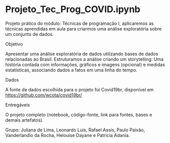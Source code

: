 # Projeto_Tec_Prog_COVID.ipynb
Projeto prático do módulo: Técnicas de programação I, aplicaremos as técnicas aprendidas em aula para criarmos uma análise exploratória sobre um conjunto de dados.

Objetivo

Apresentar uma análise exploratória de dados utilizando bases de dados relacionadas ao Brasil. Estruturamos a análise criando um storytelling: Uma história contada com informações, gráficos e imagens (opcional) e medidas estatísticas, associando dados a fatos em uma linha do tempo.

Dados

A fonte de dados escolhida para o projeto foi Covid19br, disponível em https://github.com/wcota/covid19br/

Entregáveis

O projeto completo (notebook, código-fonte, link para fontes, bases e demais artefatos).

Grupo: Juliana de Lima, Leonardo Luis, Rafael Assis, Paulo Paixão, Vanderlandio da Rocha, Helouise Dayane e Patricia Adania.
